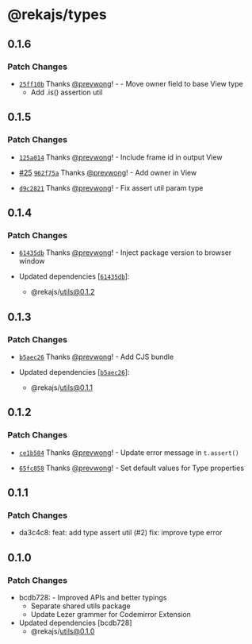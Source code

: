 # @rekajs/types

## 0.1.6

### Patch Changes

- [`25ff10b`](https://github.com/prevwong/reka.js/commit/25ff10b91cbec51e104a535fc2e652eec39bab04) Thanks [@prevwong](https://github.com/prevwong)! - - Move owner field to base View type
  - Add .is() assertion util

## 0.1.5

### Patch Changes

- [`125a014`](https://github.com/prevwong/reka.js/commit/125a01474a90a07d40b1539293344d8e8e3fa461) Thanks [@prevwong](https://github.com/prevwong)! - Include frame id in output View

- [#25](https://github.com/prevwong/reka.js/pull/25) [`962f75a`](https://github.com/prevwong/reka.js/commit/962f75aa4e5ed4efdff72ddc0ac3744727fdd7f5) Thanks [@prevwong](https://github.com/prevwong)! - Add owner in View

- [`d9c2821`](https://github.com/prevwong/reka.js/commit/d9c2821232a70c2971e0ecdb34dc49ce67fcee2a) Thanks [@prevwong](https://github.com/prevwong)! - Fix assert util param type

## 0.1.4

### Patch Changes

- [`61435db`](https://github.com/prevwong/reka.js/commit/61435dbfb88326eabe7857e43318a45459b08343) Thanks [@prevwong](https://github.com/prevwong)! - Inject package version to browser window

- Updated dependencies [[`61435db`](https://github.com/prevwong/reka.js/commit/61435dbfb88326eabe7857e43318a45459b08343)]:
  - @rekajs/utils@0.1.2

## 0.1.3

### Patch Changes

- [`b5aec26`](https://github.com/prevwong/reka.js/commit/b5aec26d55685cbc3ade66a16413ef7bf3f46e4a) Thanks [@prevwong](https://github.com/prevwong)! - Add CJS bundle

- Updated dependencies [[`b5aec26`](https://github.com/prevwong/reka.js/commit/b5aec26d55685cbc3ade66a16413ef7bf3f46e4a)]:
  - @rekajs/utils@0.1.1

## 0.1.2

### Patch Changes

- [`ce1b584`](https://github.com/prevwong/reka.js/commit/ce1b584549704cc5c1c5113bba9c75fb98fb9456) Thanks [@prevwong](https://github.com/prevwong)! - Update error message in `t.assert()`

- [`65fc858`](https://github.com/prevwong/reka.js/commit/65fc85878cd6dd57bc978fce5be5c10a8dfac2bf) Thanks [@prevwong](https://github.com/prevwong)! - Set default values for Type properties

## 0.1.1

### Patch Changes

- da3c4c8: feat: add type assert util (#2)
  fix: improve type error

## 0.1.0

### Patch Changes

- bcdb728: - Improved APIs and better typings
  - Separate shared utils package
  - Update Lezer grammer for Codemirror Extension
- Updated dependencies [bcdb728]
  - @rekajs/utils@0.1.0
